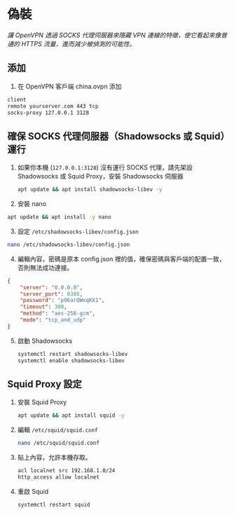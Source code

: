 # 偽裝

_讓 OpenVPN 透過 SOCKS 代理伺服器來隱藏 VPN 連線的特徵，使它看起來像普通的 HTTPS 流量，進而減少被偵測的可能性。_

## 添加

1. 在 OpenVPN 客戶端 china.ovpn 添加

```bash
client
remote yourserver.com 443 tcp
socks-proxy 127.0.0.1 3128
```

## 確保 SOCKS 代理伺服器（Shadowsocks 或 Squid）運行

1. 如果你本機 (`127.0.0.1:3128`) 沒有運行 SOCKS 代理，請先架設 Shadowsocks 或 Squid Proxy，安裝 Shadowsocks 伺服器

    ```bash
    apt update && apt install shadowsocks-libev -y
    ```

2. 安裝 nano

```bash
apt update && apt install -y nano
```

3. 設定 `/etc/shadowsocks-libev/config.json`

```bash
nano /etc/shadowsocks-libev/config.json
```

4. 編輯內容，密碼是原本 config.json 裡的值，確保密碼與客戶端的配置一致，否則無法成功連接。

```json
{
    "server": "0.0.0.0",
    "server_port": 8388,
    "password": "pO6arQWxqKX1",
    "timeout": 300,
    "method": "aes-256-gcm",
    "mode": "tcp_and_udp"
}
```

5. 啟動 Shadowsocks

    ```bash
    systemctl restart shadowsocks-libev
    systemctl enable shadowsocks-libev
    ```


## Squid Proxy 設定

1. 安裝 Squid Proxy

    ```bash
    apt update && apt install squid -y
    ```

2. 編輯 `/etc/squid/squid.conf`

    ```bash
    nano /etc/squid/squid.conf
    ```

3. 貼上內容，允許本機存取。

    ```bash
    acl localnet src 192.168.1.0/24
    http_access allow localnet
    ```

4. 重啟 Squid

    ```bash
    systemctl restart squid
    ```



